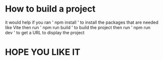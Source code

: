 # How to build a project
it would help if you ran ' npm install ' to install the packages that are needed like Vite
then run ' npm run build ' to build the project 
then run ' npm run dev ' to get a URL to display the project

# HOPE YOU LIKE IT
